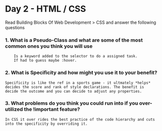 # Day 2 - HTML / CSS

Read Building Blocks Of Web Development > CSS and answer the following questions

### 1. What is a Pseudo-Class and what are some of the most common ones you think you will use
        Is a keyword added to the selector to do a assigned task.
        If had to guess maybe :hover.


### 2. What is Specificity and how might you use it to your benefit?
    Specificity is like the ref in a sports game - it ultmately *helps* decides the score and rank of style declarations. The benefit is decide the outcome and you can decide to adjust any properties.


### 3. What problems do you think you could run into if you over-utilized the !important feature?
    In CSS it over rides the best practice of the code hierarchy and cuts into the specificity by overriding it.